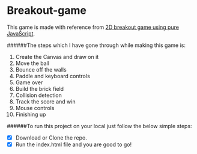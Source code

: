 # Breakout-game
This game is made with reference from [2D breakout game using pure JavaScript](https://developer.mozilla.org/en-US/docs/Games/Tutorials/2D_Breakout_game_pure_JavaScript).

######The steps which I have gone through while making this game is:

1. Create the Canvas and draw on it
2. Move the ball
3. Bounce off the walls
4. Paddle and keyboard controls
5. Game over
6. Build the brick field
7. Collision detection
8. Track the score and win
9. Mouse controls
10. Finishing up

######To run this project on your local just follow the below simple steps:

- [x] Download or Clone the repo.
- [x] Run the index.html file and you are good to go!
